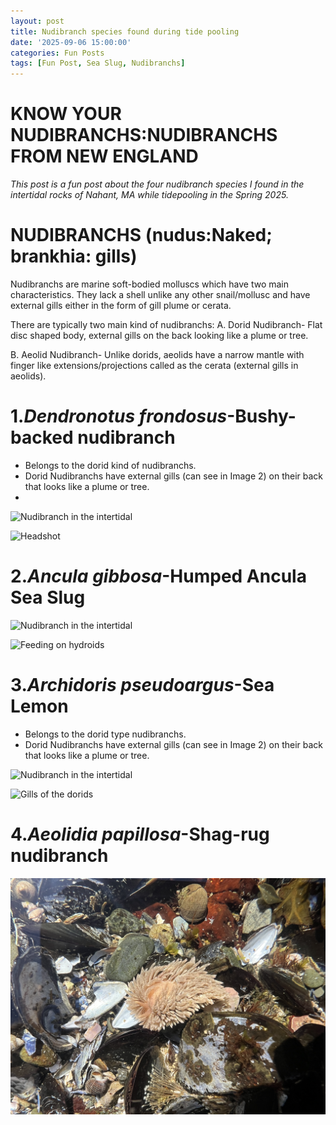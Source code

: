 ```yaml
---
layout: post
title: Nudibranch species found during tide pooling
date: '2025-09-06 15:00:00'
categories: Fun Posts
tags: [Fun Post, Sea Slug, Nudibranchs]
---
```

# KNOW YOUR NUDIBRANCHS:NUDIBRANCHS FROM NEW ENGLAND 

*This post is a fun post about the four nudibranch species I found in the intertidal rocks of Nahant, MA while tidepooling in the Spring 2025.*

# NUDIBRANCHS (nudus:Naked; brankhia: gills)
Nudibranchs are marine soft-bodied molluscs which have two main characteristics. They lack a shell unlike any other snail/mollusc and have external gills either in the form of gill plume or cerata.

There are typically two main kind of nudibranchs:
A. Dorid Nudibranch- Flat disc shaped body, external gills on the back looking like a plume or tree.

B. Aeolid Nudibranch- Unlike dorids, aeolids have a narrow mantle with finger like extensions/projections called as the cerata (external gills in aeolids).
 
# 1._Dendronotus frondosus_-Bushy-backed nudibranch
 - Belongs to the dorid kind of nudibranchs.
 - Dorid Nudibranchs have external gills (can see in Image 2) on their back that looks like a plume or tree.
 - 
![Nudibranch in the intertidal](https://github.com/Pooja-P-25/Pednekar_Putnam_Lab_Notebook/blob/b2ad5a886235701d9da694b91ed4ceb32f42c46a/images/1.JPEG)

![Headshot](https://github.com/Pooja-P-25/Pednekar_Putnam_Lab_Notebook/blob/b2ad5a886235701d9da694b91ed4ceb32f42c46a/images/2.JPEG)

# 2._Ancula gibbosa_-Humped Ancula Sea Slug

![Nudibranch in the intertidal](https://github.com/Pooja-P-25/Pednekar_Putnam_Lab_Notebook/blob/92c5383bdab43c89b3fb27dfa46bdaf1be4d5839/images/3.JPEG)

![Feeding on hydroids](https://github.com/Pooja-P-25/Pednekar_Putnam_Lab_Notebook/blob/5ab1fd2a201e0327fac7e86aa5708c2a979af9d7/images/6.JPEG)

# 3._Archidoris pseudoargus_-Sea Lemon

- Belongs to the dorid type nudibranchs.
- Dorid Nudibranchs have external gills (can see in Image 2) on their back that looks like a plume or tree.

![Nudibranch in the intertidal](https://github.com/Pooja-P-25/Pednekar_Putnam_Lab_Notebook/blob/5ab1fd2a201e0327fac7e86aa5708c2a979af9d7/images/5.JPEG)

![Gills of the dorids](https://github.com/Pooja-P-25/Pednekar_Putnam_Lab_Notebook/blob/5ab1fd2a201e0327fac7e86aa5708c2a979af9d7/images/4.JPEG)


# 4._Aeolidia papillosa_-Shag-rug nudibranch 

![Nudibranch on the mussel bed](https://github.com/Pooja-P-25/Pednekar_Putnam_Lab_Notebook/blob/6c3b07bfdfba310fda3e5745d99f200fd2d005ea/images/7.JPG)
